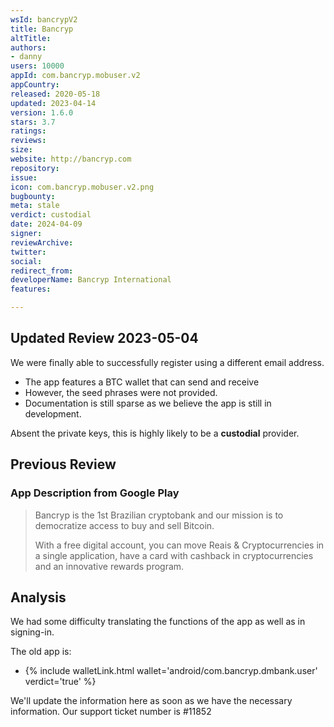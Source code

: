 ```yaml
---
wsId: bancrypV2
title: Bancryp
altTitle: 
authors:
- danny
users: 10000
appId: com.bancryp.mobuser.v2
appCountry: 
released: 2020-05-18
updated: 2023-04-14
version: 1.6.0
stars: 3.7
ratings: 
reviews: 
size: 
website: http://bancryp.com
repository: 
issue: 
icon: com.bancryp.mobuser.v2.png
bugbounty: 
meta: stale
verdict: custodial
date: 2024-04-09
signer: 
reviewArchive: 
twitter: 
social: 
redirect_from: 
developerName: Bancryp International
features: 

---
```


## Updated Review 2023-05-04

We were finally able to successfully register using a different email address. 

- The app features a BTC wallet that can send and receive
- However, the seed phrases were not provided. 
- Documentation is still sparse as we believe the app is still in development. 

Absent the private keys, this is highly likely to be a **custodial** provider.

## Previous Review 

### App Description from Google Play 

> Bancryp is the 1st Brazilian cryptobank and our mission is to democratize access to buy and sell Bitcoin.
>
> With a free digital account, you can move Reais & Cryptocurrencies in a single application, have a card with cashback in cryptocurrencies and an innovative rewards program.

## Analysis 

We had some difficulty translating the functions of the app as well as in signing-in. 

The old app is: 

- {% include walletLink.html wallet='android/com.bancryp.dmbank.user' verdict='true' %}

We'll update the information here as soon as we have the necessary information. Our support ticket number is #11852



